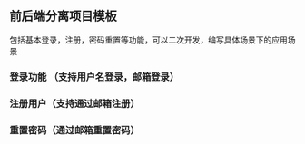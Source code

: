 ## 前后端分离项目模板

包括基本登录，注册，密码重置等功能，可以二次开发，编写具体场景下的应用场景

### 登录功能 （支持用户名登录，邮箱登录）

### 注册用户（支持通过邮箱注册）

### 重置密码（通过邮箱重置密码）
